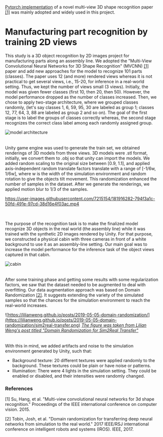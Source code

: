[Pytorch implementation](https://github.com/RBirkeland/MVCNN-PyTorch) of a novel multi-view 3D shape recognition paper [[1]](#1) was mainly adopted and widely used in this project. 

# Manufacturing part recognition by training 2D views

This study is a 3D object recognition by 2D images project for manufacturing parts along an assembly line. We adopted the "Multi-View Convolutional Neural Networks for 3D Shape Recognition" (MVCNN) [[1]](#1) paper and add new approaches for the model to recognize 101 parts (classes). The paper uses 12 (and more) rendered views whereas it is not practical to get several views, i.e., 15-20, for inference in a real-world setting. Thus, we kept the number of views small (3 views). Initially, the model was given fewer classes (first 10, then 20, then 50). However, the model performance dropped as the number of classes increased. Then, we chose to apply two-stage architecture, where we grouped classes randomly, (let's say classes 1, 6, 59, 95, 30 are labeled as group 1; classes 12, 77, 64, 3, 88 are labeled as group 2 and so on). The goal of the first stage is to label the groups of classes correctly whereas, the second stage recognizes the correct class label among each randomly assigned group.

![model architecture](https://user-images.githubusercontent.com/7215154/181904515-1cab3b5f-1b85-4456-82c3-7fdb41319bfa.svg)
<br />
<br />
<br />
Unity game engine was used to generate the train set, we obtained renderings of 3D models from three views. 3D models were .stl format, initially, we convert them to .obj so that unity can import the models. We added random scaling to the original size between [0.9, 1.1], and applied axis-independent random translate factors translate with a range of [-1/6w, 1/6w], where w is the width of the simulation environment and random rotation to give the objects tilt movement. This randomization enhanced the number of samples in the dataset. After we generate the renderings, we applied motion blur to 1/3 of the samples.

https://user-images.githubusercontent.com/7215154/181916282-794f3a1c-50fd-491e-97cd-38d16e4f03ac.mp4

<br />
<br />  
The purpose of the recognition task is to make the finalized model recognize 3D objects in the real world (the assembly line) while it was trained with the synthetic 2D images rendered by Unity. For that purpose, we constructed a physical cabin with three cameras in front of a white background to use it as an assembly-line setting. Our main goal was to increase the model performance for the inference task of the object views captured in that cabin.

![cabin](https://user-images.githubusercontent.com/7215154/181916801-7441580c-9b50-4e26-809f-e3638272d430.svg)
<br />
<br />
<br />
After some training phase and getting some results with some regularization factors, we saw that the dataset needed to be augmented to deal with overfitting. Our data augmentation approach was based on Domain Randomization [[2]](#2). It suggests extending the variety of the simulated samples so that the chances for the simulation environment to reach the real-world increases.

![https://lilianweng.github.io/posts/2019-05-05-domain-randomization/](https://lilianweng.github.io/posts/2019-05-05-domain-randomization/sim2real-transfer.png)
*[The figure was taken from Lilian Weng's post titled "Domain Randomization for Sim2Real Transfer"](https://lilianweng.github.io/posts/2019-05-05-domain-randomization/)*
<br />
<br />
<br />
With this in mind, we added artifacts and noise to the simulation environment generated by Unity, such that:
-	Background texture: 20 different textures were applied randomly to the background. These textures could be plain or have noise or patterns.
-	Illumination: There were 4 lights in the simulation setting. They could be enabled or disabled, and their intensities were randomly changed.


### References
<a id="1">[1]</a> 
Su, Hang, et al. "Multi-view convolutional neural networks for 3d shape recognition." Proceedings of the IEEE international conference on computer vision. 2015.

<a id="2">[2]</a> 
Tobin, Josh, et al. "Domain randomization for transferring deep neural networks from simulation to the real world." 2017 IEEE/RSJ international conference on intelligent robots and systems (IROS). IEEE, 2017.
